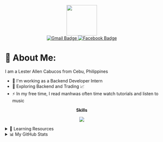 <div id="header" align="center">
  <img src="https://media.giphy.com/media/M9gbBd9nbDrOTu1Mqx/giphy.gif" width="100"/>
</div>

<div id="badges" align="center">
  <a href="mailto:l.a.cabucos@gmail.com">
    <img src="https://img.shields.io/badge/Gmail-red?style=for-the-badge&logo=gmail&logoColor=white" alt="Gmail Badge"/>
  </a>
  <a href="https://www.facebook.com/les.cabs">
    <img src="https://img.shields.io/badge/Facebook-1877F2?style=for-the-badge&logo=facebook&logoColor=white" alt="Facebook Badge"/>
  </a>
</div>

# 💫 About Me:
I am a Lester Allen Cabucos from Cebu, Philippines
- 🔭 I'm working as a Backend Developer Intern
- 🌱 Exploring Backend and Trading 📈
- ⚡ In my free time, I read manhwas often time watch tutorials and listen to music



<p align="center">
  <b>Skills</b>
</p> 
<p align="center">
  <a href="https://skillicons.dev">
    <img src="https://skillicons.dev/icons?i=figma,git,php,java,react,html,css,bootstrap,js,mysql&perline=4" />
  </a>
</p>

<details>
  <summary> 📖 Learning Resources</summary>
  <div id="badges">
    <img src="https://img.shields.io/badge/W3Schools-04AA6D?style=for-the-badge&logo=W3Schools&logoColor=white" alt="W3Schools Badge"/>
    <img src="https://img.shields.io/badge/freecodecamp-27273D?style=for-the-badge&logo=freecodecamp&logoColor=white" alt="Freecodecamp Badge"/>
    <img src="https://img.shields.io/badge/Udemy-EC5252?style=for-the-badge&logo=Udemy&logoColor=white" alt="Udemy Badge"/>
    <img src="https://img.shields.io/badge/YouTube-FF0000?style=for-the-badge&logo=youtube&logoColor=white" alt="Youtube Badge">
    <img src="https://img.shields.io/badge/Exercism-009CAB?style=for-the-badge&logo=exercism&logoColor=white" alt="Exercism Badge">
  </div>
</details>

<details>
<summary>📊 My GitHub Stats</summary>

![](https://github-readme-stats.vercel.app/api?username=retselnella&theme=react&hide_border=false&include_all_commits=false&count_private=false)<br/>
![](https://github-readme-streak-stats.herokuapp.com/?user=retselnella&theme=react&hide_border=false)<br/>
![](https://github-readme-stats.vercel.app/api/top-langs/?username=retselnella&theme=react&hide_border=false&include_all_commits=false&count_private=false&layout=compact)

</details>

